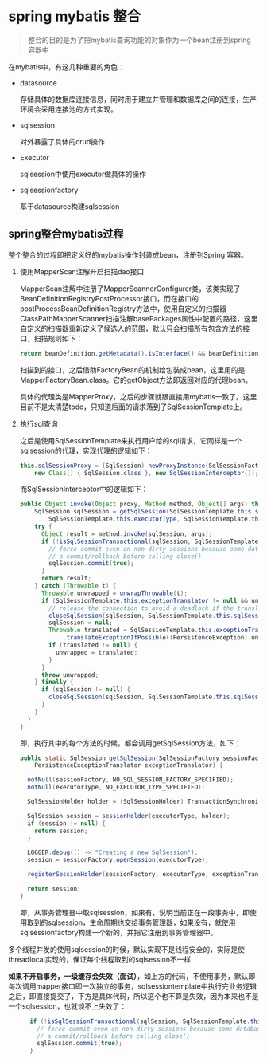 # spring mybatis 整合

> 整合的目的是为了把mybatis查询功能的对象作为一个bean注册到spring 容器中

在mybatis中，有这几种重要的角色：

- datasource

  存储具体的数据库连接信息，同时用于建立并管理和数据库之间的连接，生产环境会采用连接池的方式实现。

- sqlsession

  对外暴露了具体的crud操作

- Executor

  sqlsession中使用executor做具体的操作

- sqlsessionfactory

  基于datasource构建sqlsession

## spring整合mybatis过程

整个整合的过程即把定义好的mybatis操作封装成bean，注册到Spring 容器。

1. 使用MapperScan注解开启扫描dao接口

   MapperScan注解中注册了MapperScannerConfigurer类，该类实现了BeanDefinitionRegistryPostProcessor接口，而在接口的postProcessBeanDefinitionRegistry方法中，使用自定义的扫描器ClassPathMapperScanner扫描注解basePackages属性中配置的路径，这里自定义的扫描器重新定义了候选人的范围，默认只会扫描所有包含方法的接口，扫描规则如下：

   ```java
   return beanDefinition.getMetadata().isInterface() && beanDefinition.getMetadata().isIndependent();
   ```

   扫描到的接口，之后借助FactoryBean的机制给包装成bean，这里用的是MapperFactoryBean.class。它的getObject方法即返回对应的代理bean。
   
   具体的代理类是MapperProxy，之后的步骤就跟直接用mybatis一致了。这里目前不是太清楚todo，只知道后面的请求落到了SqlSessionTemplate上。

2. 执行sql查询

   之后是使用SqlSessionTemplate来执行用户给的sql请求，它同样是一个sqlsession的代理，实现代理的逻辑如下：

   ```java
   this.sqlSessionProxy = (SqlSession) newProxyInstance(SqlSessionFactory.class.getClassLoader(),
       new Class[] { SqlSession.class }, new SqlSessionInterceptor());
   ```

   而SqlSessionInterceptor中的逻辑如下：

   ```java
   public Object invoke(Object proxy, Method method, Object[] args) throws Throwable {
       SqlSession sqlSession = getSqlSession(SqlSessionTemplate.this.sqlSessionFactory,
           SqlSessionTemplate.this.executorType, SqlSessionTemplate.this.exceptionTranslator);
       try {
         Object result = method.invoke(sqlSession, args);
         if (!isSqlSessionTransactional(sqlSession, SqlSessionTemplate.this.sqlSessionFactory)) {
           // force commit even on non-dirty sessions because some databases require
           // a commit/rollback before calling close()
           sqlSession.commit(true);
         }
         return result;
       } catch (Throwable t) {
         Throwable unwrapped = unwrapThrowable(t);
         if (SqlSessionTemplate.this.exceptionTranslator != null && unwrapped instanceof PersistenceException) {
           // release the connection to avoid a deadlock if the translator is no loaded. See issue #22
           closeSqlSession(sqlSession, SqlSessionTemplate.this.sqlSessionFactory);
           sqlSession = null;
           Throwable translated = SqlSessionTemplate.this.exceptionTranslator
               .translateExceptionIfPossible((PersistenceException) unwrapped);
           if (translated != null) {
             unwrapped = translated;
           }
         }
         throw unwrapped;
       } finally {
         if (sqlSession != null) {
           closeSqlSession(sqlSession, SqlSessionTemplate.this.sqlSessionFactory);
         }
       }
     }
   }
   ```

   即，执行其中的每个方法的时候，都会调用getSqlSession方法，如下：

   ```java
   public static SqlSession getSqlSession(SqlSessionFactory sessionFactory, ExecutorType executorType,
       PersistenceExceptionTranslator exceptionTranslator) {
   
     notNull(sessionFactory, NO_SQL_SESSION_FACTORY_SPECIFIED);
     notNull(executorType, NO_EXECUTOR_TYPE_SPECIFIED);
   
     SqlSessionHolder holder = (SqlSessionHolder) TransactionSynchronizationManager.getResource(sessionFactory);
   
     SqlSession session = sessionHolder(executorType, holder);
     if (session != null) {
       return session;
     }
   
     LOGGER.debug(() -> "Creating a new SqlSession");
     session = sessionFactory.openSession(executorType);
   
     registerSessionHolder(sessionFactory, executorType, exceptionTranslator, session);
   
     return session;
   }
   ```

   即，从事务管理器中取sqlsession，如果有，说明当前正在一段事务中，即使用取到的sqlsession，生命周期也交给事务管理器，如果没有，就使用sqlsessionfactory构建一个新的，并把它注册到事务管理器中。





多个线程并发的使用sqlsession的时候，默认实现不是线程安全的，实际是使threadlocal实现的，保证每个线程取到的sqlsession不一样

**如果不开启事务，一级缓存会失效（面试）**，如上方的代码，不使用事务，默认即每次调用mapper接口即一次独立的事务，sqlsessiontemplate中执行完业务逻辑之后，即直接提交了，下方是具体代码，所以这个也不算是失效，因为本来也不是一个sqlsession，也就谈不上失效了：

```java
      if (!isSqlSessionTransactional(sqlSession, SqlSessionTemplate.this.sqlSessionFactory)) {
        // force commit even on non-dirty sessions because some databases require
        // a commit/rollback before calling close()
        sqlSession.commit(true);
      }
```













